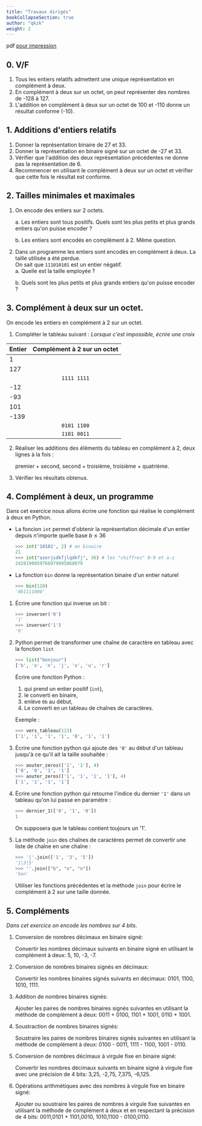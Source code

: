 ```yaml
---
title: "Travaux dirigés"
bookCollapseSection: true
author: "qkzk"
weight: 2
---
```


pdf [pour impression](./complement_a_2_TD.pdf)

## 0. V/F

1. Tous les entiers relatifs admettent une unique représentation en complément à deux.
2. En complément à deux sur un octet, on peut représenter des nombres de -128 à 127.
3. L'addition en complément à deux sur un octet de 100 et -110 donne un résultat conforme (-10).

## 1. Additions d'entiers relatifs

1. Donner la représentation binaire de 27 et 33.
2. Donner la représentation en binaire signé sur un octet de -27 et 33.
3. Vérifier que l'addition des deux représentation précédentes ne donne
   pas la représentation de 6.
4. Recommencer en utilisant le complément à deux sur un octet et vérifier
   que cette fois le résultat est conforme.

## 2. Tailles minimales et maximales

1. On encode des entiers sur 2 octets.

   a. Les entiers sont tous positifs. Quels sont les plus petits et plus
   grands entiers qu'on puisse encoder ?

   b. Les entiers sont encodés en complément à 2. Même question.

2. Dans un programme les entiers sont encodés en complément à deux.
   La taille utilisée a été perdue.\
   On sait que `111010101` est un entier négatif.\
   a. Quelle est la taille employée ?

   b. Quels sont les plus petits et plus grands entiers qu'on puisse encoder ?

## 3. Complément à deux sur un octet.

On encode les entiers en complément à 2 sur un octet.

1. Compléter le tableau suivant :
   _Lorsque c'est impossible, écrire une croix_

| Entier | Complément à 2 sur un octet |
| ------ | :-------------------------: |
| 1      |                             |
| 127    |                             |
|        |         `1111 1111`         |
| -12    |                             |
| -93    |                             |
| 101    |                             |
| -139   |                             |
|        |         `0101 1100`         |
|        |         `1101 0011`         |

2. Réaliser les additions des éléments du tableau en complément à 2, deux lignes
   à la fois :

   premier + second, second + troisième, troisième + quatrième.

3. Vérifier les résultats obtenus.

## 4. Complément à deux, un programme

Dans cet exercice nous allons écrire une fonction qui réalise le complément
à deux en Python.

- La foncion `int` permet d'obtenir la représentation décimale d'un entier
  depuis n'importe quelle base $b \leq 36$

  ```python
  >>> int('10101', 2) # en binaire
  21
  >>> int("azerjsdkfjlqdkfj", 36) # les "chiffres" 0-9 et a-z
  2428190859766979995068079
  ```

- La fonction `bin` donne la représentation binaire d'un entier naturel

  ```python
  >>> bin(120)
  '0b1111000'
  ```

1. Écrire une fonction qui inverse un bit :

   ```python
   >>> inverser('0')
   '1'
   >>> inverser('1')
   '0'
   ```

2. Python permet de transformer une chaîne de caractère en tableau avec la
   fonction `list`

   ```python
   >>> list("bonjour")
   ['b', 'o', 'n', 'j', 'o', 'u', 'r']
   ```

   Écrire une fonction Python :

   1. qui prend un entier positif (`int`),
   2. le converti en binaire,
   3. enlève `0b` au début,
   4. Le converti en un tableau de chaînes de caractères.

   Exemple :

   ```python
   >>> vers_tableau(123)
   ['1', '1', '1', '1', '0', '1', '1']
   ```

3. Écrire une fonction python qui ajoute des `'0'` au début d'un tableau
   jusqu'à ce qu'il ait la taille souhaitée :

   ```python
   >>> aouter_zeros(['1', '1'], 4)
   ['0', '0', '1', '1']
   >>> aouter_zeros(['1', '1', '1', '1'], 4)
   ['1', '1', '1', '1']
   ```

4. Écrire une fonction python qui retourne l'indice du dernier `'1'`
   dans un tableau qu'on lui passe en paramètre :

   ```python
   >>> dernier_1(['0', '1', '0'])
   1
   ```

   On supposera que le tableau contient toujours un '1'.

5. La méthode `join` des chaînes de caractères permet de convertir une liste
   de chaîne en une chaîne :

   ```python
   >>> '|'.join(['1', '3', '5'])
   '1|3|5'
   >>> ''.join(["b", "o", "n"])
   'bon'
   ```

   Utiliser les fonctions précédentes et la méthode `join` pour
   écrire le complément à 2 sur une taille donnée.

## 5. Compléments

_Dans cet exercice on encode les nombres sur 4 bits_.

1. Conversion de nombres décimaux en binaire signé:

   Convertir les nombres décimaux suivants en binaire signé en utilisant le complément à deux: 5, 10, -3, -7.

2. Conversion de nombres binaires signés en décimaux:

   Convertir les nombres binaires signés suivants en décimaux: 0101, 1100, 1010, 1111.

3. Addition de nombres binaires signés:

   Ajouter les paires de nombres binaires signés suivantes en utilisant la méthode de complément à deux: 0011 + 0100, 1101 + 1001, 0110 + 1001.

4. Soustraction de nombres binaires signés:

   Soustraire les paires de nombres binaires signés suivantes en utilisant la méthode de complément à deux: 0100 - 0011, 1111 - 1100, 1001 - 0110.

5. Conversion de nombres décimaux à virgule fixe en binaire signé:

   Convertir les nombres décimaux suivants en binaire signé à virgule fixe avec une précision de 4 bits: 3,25, -2,75, 7,375, -6,125.

6. Opérations arithmétiques avec des nombres à virgule fixe en binaire signé:

   Ajouter ou soustraire les paires de nombres à virgule fixe suivantes en utilisant la méthode de complément à deux et en respectant la précision de 4 bits: 0011,0101 + 1101,0010, 1010,1100 - 0100,0110.
